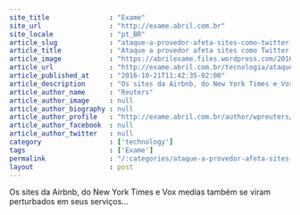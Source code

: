 ```yaml
---
site_title               : "Exame"
site_url                 : "http://exame.abril.com.br"
site_locale              : "pt_BR"
article_slug             : "ataque-a-provedor-afeta-sites-como-twitter-spotify-e-cnn"
article_title            : "Ataque a provedor afeta sites como Twitter, Spotify e CNN"
article_image            : "https://abrilexame.files.wordpress.com/2016/09/size_960_16_9_20151019-26684-1y6suyk.jpg?quality=70&strip=all&w=960"
article_url              : "http://exame.abril.com.br/tecnologia/ataque-a-provedor-de-internet-afeta-sites-como-twitter-spotify-e-cnn/"
article_published_at     : "2016-10-21T11:42:35-02:00"
article_description      : "Os sites da Airbnb, do New York Times e Vox medias também se viram perturbados em seus serviços..."
article_author_name      : "Reuters"
article_author_image     : null
article_author_biography : null
article_author_profile   : "http://exame.abril.com.br/author/wpreuters/"
article_author_facebook  : null
article_author_twitter   : null
category                 : ['technology']
tags                     : ['Exame']
permalink                : "/:categories/ataque-a-provedor-afeta-sites-como-twitter-spotify-e-cnn/"
layout                   : post
---
```


Os sites da Airbnb, do New York Times e Vox medias também se viram perturbados em seus serviços...
